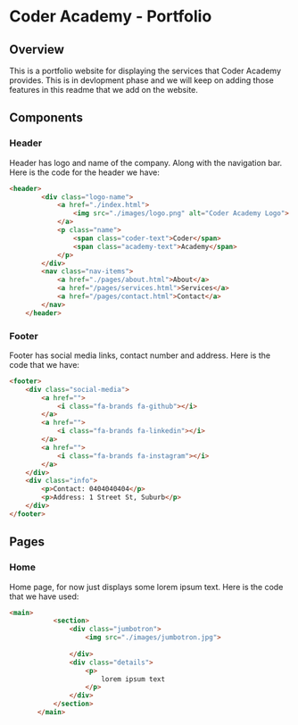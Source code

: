 # Coder Academy - Portfolio

## Overview

This is a portfolio website for displaying the services that Coder Academy provides. This is in devlopment phase and we will keep on adding those features in this readme that we add on the website. 

## Components

### Header
Header has logo and name of the company. Along with the navigation bar. Here is the code for the header we have:
``` html
<header>
        <div class="logo-name">
            <a href="./index.html">
                <img src="./images/logo.png" alt="Coder Academy Logo">
            </a>
            <p class="name">
                <span class="coder-text">Coder</span>
                <span class="academy-text">Academy</span>
            </p>
        </div>
        <nav class="nav-items">
            <a href="./pages/about.html">About</a>
            <a href="/pages/services.html">Services</a>
            <a href="/pages/contact.html">Contact</a>
        </nav>
    </header>
```

### Footer
Footer has social media links, contact number and address. Here is the code that we have:
```html
<footer>
    <div class="social-media">
        <a href="">
            <i class="fa-brands fa-github"></i>
        </a>
        <a href="">
            <i class="fa-brands fa-linkedin"></i>
        </a>
        <a href="">
            <i class="fa-brands fa-instagram"></i>
        </a>
    </div>
    <div class="info">
        <p>Contact: 0404040404</p>
        <p>Address: 1 Street St, Suburb</p>
    </div>
</footer>
```

## Pages

### Home
Home page, for now just displays some lorem ipsum text. Here is the code that we have used:
 ```html
 <main>
            <section>
                <div class="jumbotron">
                    <img src="./images/jumbotron.jpg">
                    
                </div>
                <div class="details">
                    <p>
                        lorem ipsum text
                    </p>
                </div>
            </section>
        </main>
 ```